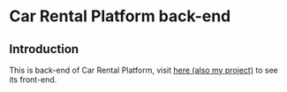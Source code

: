 # Car Rental Platform back-end

## Introduction

This is back-end of Car Rental Platform, visit [here (also my project)](https://github.com/founchoo/car-rental-platform-vite-mdb) to see its front-end.
